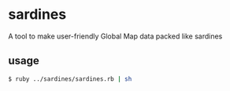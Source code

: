 # sardines
A tool to make user-friendly Global Map data packed like sardines

## usage
```sh
$ ruby ../sardines/sardines.rb | sh
```

